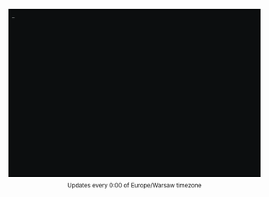 <p align=center>
  <img src=output.gif alt="" /><br>
  <sub>Updates every 0:00 of Europe/Warsaw timezone</sub>
</p>
